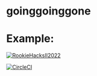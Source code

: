 # goinggoinggone

# Example:
[![RookieHacksII2022](https://circleci.com/gh/RookieHacksII2022/goinggoinggone.svg?style=svg&circle-token=3f469a10-6808-4d2d-830d-fd0ea8e4db9c)](https://circleci.com/gh/RookieHacksII2022/goinggoinggone)

[![CircleCI](https://circleci.com/gh/circleci/circleci-docs.svg?style=svg)](https://circleci.com/gh/circleci/circleci-docs)
